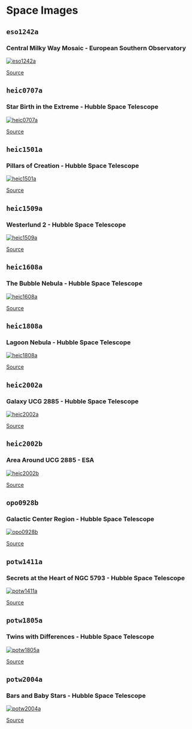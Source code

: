 # Space Images

## `eso1242a`  

### Central Milky Way Mosaic - European Southern Observatory

[![eso1242a](./eso1242a/thumb.png)](./eso1242a)

[Source](https://www.eso.org/public/images/eso1242a/)

## `heic0707a`

### Star Birth in the Extreme - Hubble Space Telescope

[![heic0707a](./heic0707a/thumb.png)](./heic0707a)

[Source](https://www.spacetelescope.org/images/heic0707a/)

## `heic1501a`

### Pillars of Creation - Hubble Space Telescope

[![heic1501a](./heic1501a/thumb.png)](./heic1501a)

[Source](https://www.spacetelescope.org/images/heic1501a/)

## `heic1509a`

### Westerlund 2 - Hubble Space Telescope

[![heic1509a](./heic1509a/thumb.png)](./heic1509a)

[Source](https://www.spacetelescope.org/images/heic1509a/)

## `heic1608a`

### The Bubble Nebula - Hubble Space Telescope

[![heic1608a](./heic1608a/thumb.png)](./heic1608a)

[Source](https://www.spacetelescope.org/images/heic1608a/)

## `heic1808a`

### Lagoon Nebula - Hubble Space Telescope

[![heic1808a](./heic1808a/thumb.png)](./heic1808a)

[Source](https://www.spacetelescope.org/images/heic1808a/)

## `heic2002a`

### Galaxy UCG 2885 - Hubble Space Telescope

[![heic2002a](./heic2002a/thumb.png)](./heic2002a)

[Source](https://www.spacetelescope.org/images/heic2002a/)

## `heic2002b`

### Area Around UCG 2885 - ESA

[![heic2002b](./heic2002b/thumb.png)](./heic2002b)

[Source](https://www.spacetelescope.org/images/heic2002b/)

## `opo0928b`

### Galactic Center Region - Hubble Space Telescope

[![opo0928b](./opo0928b/thumb.png)](./opo0928b)

[Source](https://www.spacetelescope.org/images/opo0928b/)

## `potw1411a`

### Secrets at the Heart of NGC 5793 - Hubble Space Telescope

[![potw1411a](./potw1411a/thumb.png)](./potw1411a)

[Source](https://www.spacetelescope.org/images/potw1411a/)

## `potw1805a`

### Twins with Differences - Hubble Space Telescope

[![potw1805a](./potw1805a/thumb.png)](./potw1805a)

[Source](https://www.spacetelescope.org/images/potw1805a/)

## `potw2004a`

### Bars and Baby Stars - Hubble Space Telescope

[![potw2004a](./potw2004a/thumb.png)](./potw2004a)

[Source](https://www.spacetelescope.org/images/potw2004a/)